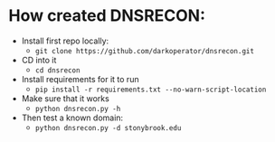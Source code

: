 # How created DNSRECON: 
- Install first repo locally: 
    - `git clone https://github.com/darkoperator/dnsrecon.git`
- CD into it 
    - `cd dnsrecon` 
- Install requirements for it to run 
    - `pip install -r requirements.txt --no-warn-script-location`
- Make sure that it works 
    - `python dnsrecon.py -h` 
- Then test a known domain: 
    - `python dnsrecon.py -d stonybrook.edu`